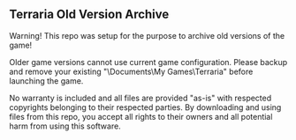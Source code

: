## Terraria Old Version Archive

Warning! This repo was setup for the purpose to archive old versions of the game!

Older game versions cannot use current game configuration. Please backup and remove
your existing "\Documents\My Games\Terraria" before launching the game.

No warranty is included and all files are provided "as-is" with respected
copyrights belonging to their respected parties. By downloading and using files
from this repo, you accept all rights to their owners and all potential harm from
using this software.
